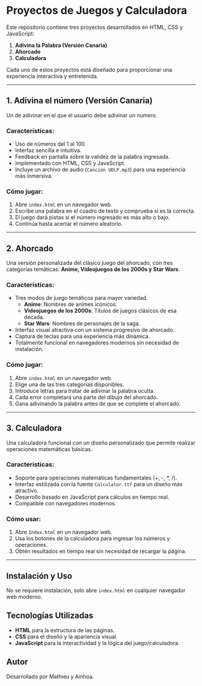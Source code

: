 # Proyectos de Juegos y Calculadora

Este repositorio contiene tres proyectos desarrollados en HTML, CSS y JavaScript:

1. **Adivina la Palabra (Versión Canaria)**
2. **Ahorcado**
3. **Calculadora**

Cada uno de estos proyectos está diseñado para proporcionar una experiencia interactiva y entretenida.

---

## 1. Adivina el número (Versión Canaria)

Un de adivinar en el que el usuario debe adivinar un numero.

### Características:

- Uso de números del 1 al 100.
- Interfaz sencilla e intuitiva.
- Feedback en pantalla sobre la validez de la palabra ingresada.
- Implementado con HTML, CSS y JavaScript.
- Incluye un archivo de audio (`Canción UDLP.mp3`) para una experiencia más inmersiva.

### Cómo jugar:

1. Abre `index.html` en un navegador web.
2. Escribe una palabra en el cuadro de texto y comprueba si es la correcta.
3. El juego dará pistas si el número ingresado es más alto o bajo.
4. Continúa hasta acertar el número aleatorio.

---

## 2. Ahorcado

Una versión personalizada del clásico juego del ahorcado, con tres categorías temáticas: **Anime, Videojuegos de los 2000s y Star Wars**.

### Características:

- Tres modos de juego temáticos para mayor variedad.
  - **Anime**: Nombres de animes icónicos.
  - **Videojuegos de los 2000s**: Títulos de juegos clásicos de esa década.
  - **Star Wars**: Nombres de personajes de la saga.
- Interfaz visual atractiva con un sistema progresivo de ahorcado.
- Captura de teclas para una experiencia más dinámica.
- Totalmente funcional en navegadores modernos sin necesidad de instalación.

### Cómo jugar:

1. Abre `index.html` en un navegador web.
2. Elige una de las tres categorías disponibles.
3. Introduce letras para tratar de adivinar la palabra oculta.
4. Cada error completará una parte del dibujo del ahorcado.
5. Gana adivinando la palabra antes de que se complete el ahorcado.

---

## 3. Calculadora

Una calculadora funcional con un diseño personalizado que permite realizar operaciones matemáticas básicas.

### Características:

- Soporte para operaciones matemáticas fundamentales (+, -, \*, /).
- Interfaz estilizada con la fuente `Calculator.ttf` para un diseño más atractivo.
- Desarrollo basado en JavaScript para cálculos en tiempo real.
- Compatible con navegadores modernos.

### Cómo usar:

1. Abre `Index.html` en un navegador web.
2. Usa los botones de la calculadora para ingresar los números y operaciones.
3. Obtén resultados en tiempo real sin necesidad de recargar la página.

---

## Instalación y Uso

No se requiere instalación, solo abre `index.html` en cualquier navegador web moderno.

## Tecnologías Utilizadas

- **HTML** para la estructura de las páginas.
- **CSS** para el diseño y la apariencia visual.
- **JavaScript** para la interactividad y la lógica del juego/calculadora.

## Autor

Desarrollado por Mathieu y Ainhoa.
